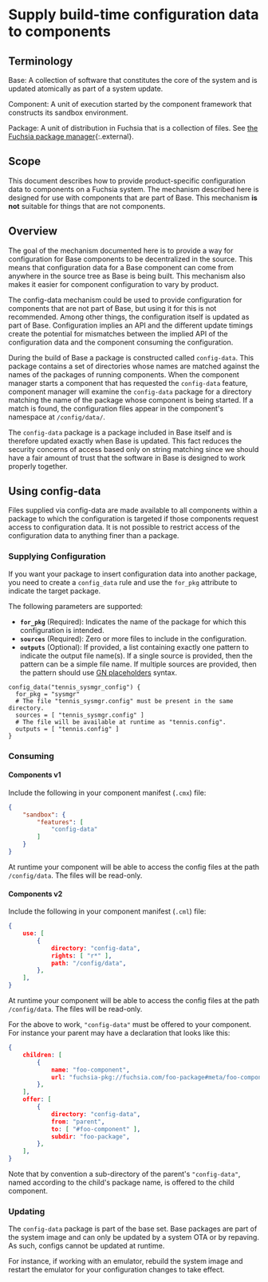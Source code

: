 # Supply build-time configuration data to components

## Terminology

Base: A collection of software that constitutes the core of the system and is
updated atomically as part of a system update.

Component: A unit of execution started by the component framework that
constructs its sandbox environment.

Package: A unit of distribution in Fuchsia that is a collection of files.
See [the Fuchsia package manager](/src/sys/pkg/bin/pm/README.md#structure-of-a-fuchsia-package){:.external}.

## Scope

This document describes how to provide product-specific configuration data to
components on a Fuchsia system. The mechanism described here is designed for
use with components that are part of Base. This mechanism **is** **not**
suitable for things that are not components.

## Overview

The goal of the mechanism documented here is to provide a way for configuration
for Base components to be decentralized in the source. This means that
configuration data for a Base component can come from anywhere in the source tree
as Base is being built. This mechanism also makes it easier for component
configuration to vary by product.

The config-data mechanism could be used to provide configuration for
components that are not part of Base, but using it for this is not recommended.
Among other things, the configuration itself is updated as part of Base.
Configuration implies an API and the different update timings create the
potential for mismatches between the implied API of the configuration data and
the component consuming the configuration.

During the build of Base a package is constructed called `config-data`. This
package contains a set of directories whose names are matched against the names
of the packages of running components. When the component manager starts a
component that has requested the `config-data` feature, component manager will
examine the `config-data` package for a directory matching the name of the
package whose component is being started. If a match is found, the configuration
files appear in the component's namespace at `/config/data/`.

The `config-data` package is a package included in Base itself and is therefore
updated exactly when Base is updated. This fact reduces the security concerns of
access based only on string matching since we should have a fair amount of trust
that the software in Base is designed to work properly together.

## Using config-data

Files supplied via config-data are made available to all components within a
package to which the configuration is targeted if those components request
access to configuration data. It is not possible to restrict access of the
configuration data to anything finer than a package.

### Supplying Configuration

If you want your package to insert configuration data into another package,
you need to create a `config_data` rule and use the `for_pkg` attribute to
indicate the target package.

The following parameters are supported:

*   **`for_pkg`** (Required): Indicates the name of the package for which this
    configuration is intended.
*   **`sources`** (Required): Zero or more files to include in the
    configuration.
*   **`outputs`** (Optional): If provided, a list containing exactly one
    pattern to indicate the output file name(s).
    If a single source is provided, then the pattern can be a simple file name.
    If multiple sources are provided, then the pattern should use
    [GN placeholders][gn-placeholders] syntax.

```
config_data("tennis_sysmgr_config") {
  for_pkg = "sysmgr"
  # The file "tennis_sysmgr.config" must be present in the same directory.
  sources = [ "tennis_sysmgr.config" ]
  # The file will be available at runtime as "tennis.config".
  outputs = [ "tennis.config" ]
}
```

### Consuming

#### Components v1

Include the following in your component manifest (`.cmx`) file:

```json
{
    "sandbox": {
        "features": [
            "config-data"
        ]
    }
}
```

At runtime your component will be able to access the config files at the path
`/config/data`. The files will be read-only.

#### Components v2

Include the following in your component manifest (`.cml`) file:

```json
{
    use: [
        {
            directory: "config-data",
            rights: [ "r*" ],
            path: "/config/data",
        },
    ],
}
```

At runtime your component will be able to access the config files at the path
`/config/data`. The files will be read-only.

For the above to work, `"config-data"` must be offered to your component.
For instance your parent may have a declaration that looks like this:

```json
{
    children: [
        {
            name: "foo-component",
            url: "fuchsia-pkg://fuchsia.com/foo-package#meta/foo-component.cm",
        },
    ],
    offer: [
        {
            directory: "config-data",
            from: "parent",
            to: [ "#foo-component" ],
            subdir: "foo-package",
        },
    ],
}
```

Note that by convention a sub-directory of the parent's `"config-data"`, named
according to the child's package name, is offered to the child component.

### Updating

The `config-data` package is part of the base set.
Base packages are part of the system image and can only be updated by a system
OTA or by repaving. As such, configs cannot be updated at runtime.

For instance, if working with an emulator, rebuild the system image and restart
the emulator for your configuration changes to take effect.

[gn-placeholders]: https://gn.googlesource.com/gn/+/HEAD/docs/reference.md#placeholders
